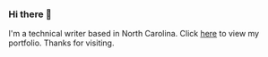 ### Hi there 👋

I'm a technical writer based in North Carolina. Click [here](https://ted-v.github.io/portfolio/) to view my portfolio. Thanks for visiting.
